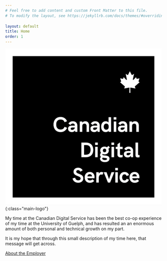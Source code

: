 ```yaml
---
# Feel free to add content and custom Front Matter to this file.
# To modify the layout, see https://jekyllrb.com/docs/themes/#overriding-theme-defaults

layout: default
title: Home
order: 1
---
```


![CDS Logo](assets/img/cds-logo-en-full.png){:class="main-logo"}

My time at the Canadian Digital Service has been the best co-op experience of my time at the University of Guelph, and has resulted an an enormous amount of both personal and technical growth on my part.

It is my hope that through this small description of my time here, that message will get across.

<div class="next-page">
    <a class="next-page-link" href="employer">About the Employer</a>
</div>
